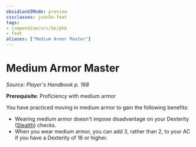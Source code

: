 ```yaml
---
obsidianUIMode: preview
cssclasses: json5e-feat
tags:
- compendium/src/5e/phb
- feat
aliases: ["Medium Armor Master"]
---
```

# Medium Armor Master
*Source: Player's Handbook p. 168*  

**Prerequisite**: Proficiency with medium armor

You have practiced moving in medium armor to gain the following benefits:

- Wearing medium armor doesn't impose disadvantage on your Dexterity ([Stealth](../../5e-rules/skills.md##Stealth)) checks.  
- When you wear medium armor, you can add 3, rather than 2, to your AC if you have a Dexterity of 16 or higher.